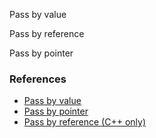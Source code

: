 Pass by value

Pass by reference

Pass by pointer

### References
- [Pass by value](https://www.ibm.com/docs/en/zos/2.4.0?topic=calls-pass-by-value)
- [Pass by pointer](https://www.ibm.com/docs/en/zos/2.4.0?topic=calls-pass-by-pointer)
- [Pass by reference (C++ only)](https://www.ibm.com/docs/en/zos/2.4.0?topic=calls-pass-by-reference-c-only)
